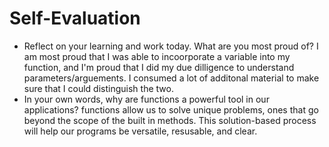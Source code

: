 # Self-Evaluation

- Reflect on your learning and work today. What are you most proud of?
    I am most proud that I was able to incoorporate a variable into my function, and I'm proud that I did my due dilligence to understand parameters/arguements. I consumed a lot of additonal material to make sure that I could distinguish the two. 
- In your own words, why are functions a powerful tool in our applications?
    functions allow us to solve unique problems, ones that go beyond the scope of the built in methods. This solution-based process will help our programs be versatile, resusable, and clear. 